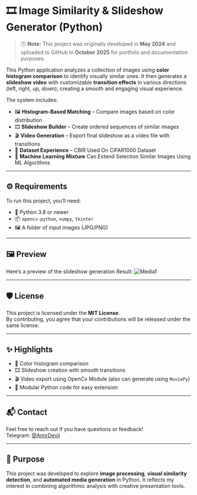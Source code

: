# 🎞️ Image Similarity & Slideshow Generator (Python)

> 🕒 **Note:** This project was originally developed in **May 2024** and uploaded to GitHub in **October 2025** for portfolio and documentation purposes.

This Python application analyzes a collection of images using **color histogram comparison** to identify visually similar ones. It then generates a **slideshow video** with customizable **transition effects** in various directions (left, right, up, down), creating a smooth and engaging visual experience.

The system includes:

- 🖼️ **Histogram-Based Matching** – Compare images based on color distribution  
- 🎞️ **Slideshow Builder** – Create ordered sequences of similar images  
- 🎬 **Video Generation** – Export final slideshow as a video file with transitions  
- 🎨 **Dataset Experience** – CBIR Used On CIFAR1000 Dataset  
- 🧠 **Machine Learning Mixture** Can Extend Selection Similar Images Using ML Algorithms 
---

## ⚙️ Requirements

To run this project, you’ll need:

- 🐍 Python 3.8 or newer  
- 📦 `opencv-python`, `numpy`, `tkinter`  
- 🖼️ A folder of input images (JPG/PNG)

---

## 🖼️ Preview

Here’s a preview of the slideshow generation Result:
![Media1](https://github.com/user-attachments/assets/55b0fdbf-4333-4f0c-abed-174f05bf3a08)


---

## 🛡️ License

This project is licensed under the **MIT License**.  
By contributing, you agree that your contributions will be released under the same license.

---

## ✨ Highlights

- 🧠 Color histogram comparison  
- 🎞️ Slideshow creation with smooth transitions  
- 🎬 Video export using OpenCv Module (also can generate using `MoviePy`)
- 🧩 Modular Python code for easy extension  

---

## 📬 Contact

Feel free to reach out if you have questions or feedback!  
Telegram: [@AmirDevil](https://t.me/AmirDevil)

---

## 🚀 Purpose

This project was developed to explore **image processing**, **visual similarity detection**, and **automated media generation** in Python. It reflects my interest in combining algorithmic analysis with creative presentation tools.
